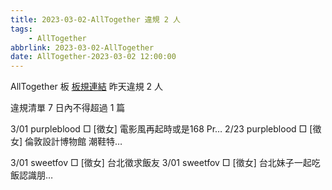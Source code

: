 ```yaml
---
title: 2023-03-02-AllTogether 違規 2 人
tags:
    - AllTogether
abbrlink: 2023-03-02-AllTogether
date: AllTogether-2023-03-02 12:00:00
---
```

AllTogether 板 [板規連結](https://www.ptt.cc/bbs/AllTogether/M.1643211430.A.5FB.html)
昨天違規 2 人
<!-- more -->

違規清單
7 日內不得超過 1 篇

3/01 purpleblood □ [徵女] 電影風再起時或是168 Pr…
2/23 purpleblood □ [徵女] 倫敦設計博物館 潮鞋特…

3/01 sweetfov □ [徵女] 台北徵求飯友
3/01 sweetfov □ [徵女] 台北妹子一起吃飯認識朋…